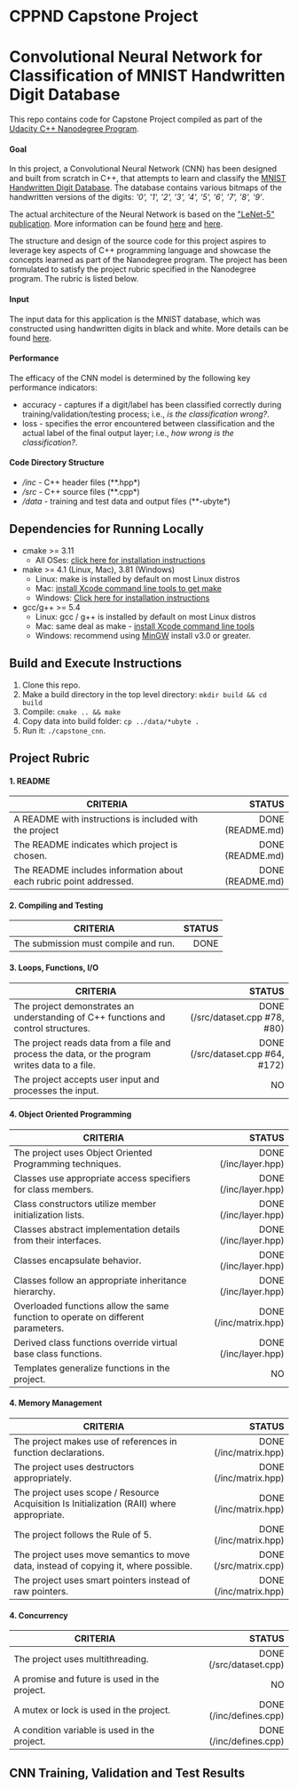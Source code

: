 # CPPND Capstone Project
# Convolutional Neural Network for Classification of MNIST Handwritten Digit Database

This repo contains code for Capstone Project compiled as part of the [Udacity C++ Nanodegree Program](https://www.udacity.com/course/c-plus-plus-nanodegree--nd213).

#### Goal
In this project, a Convolutional Neural Network (CNN) has been designed and built from scratch in C++, that attempts to learn and classify the [MNIST Handwritten Digit Database](http://yann.lecun.com/exdb/mnist/). The database contains various bitmaps of the handwritten versions of the digits: *'0', '1', '2', '3', '4', '5', '6', '7', '8', '9'*.

The actual architecture of the Neural Network is based on the ["LeNet-5" publication](http://yann.lecun.com/exdb/publis/pdf/lecun-01a.pdf). More information can be found [here](http://yann.lecun.com/exdb/lenet/) and [here](https://engmrk.com/lenet-5-a-classic-cnn-architecture/). 

The structure and design of the source code for this project aspires to leverage key aspects of C++ programming language and showcase the concepts learned as part of the Nanodegree program. The project has been formulated to satisfy the project rubric specified in the Nanodegree program. The rubric is listed below.
#### Input
The input data for this application is the MNIST database, which was constructed using handwritten digits in black and white. More details can be found [here](http://yann.lecun.com/exdb/mnist/).
#### Performance
The efficacy of the CNN model is determined by the following key performance indicators:
* accuracy - captures if a digit/label has been classified correctly during training/validation/testing process; i.e., *is the classification wrong?*.
* loss - specifies the error encountered between classification and the actual label of the final output layer; i.e., *how wrong is the classification?*.

#### Code Directory Structure
* */inc* - C++ header files (**.hpp*)
* */src* - C++ source files (**.cpp*)
* */data* - training and test data and output files (**-ubyte*)

## Dependencies for Running Locally
* cmake >= 3.11
  * All OSes: [click here for installation instructions](https://cmake.org/install/)
* make >= 4.1 (Linux, Mac), 3.81 (Windows)
  * Linux: make is installed by default on most Linux distros
  * Mac: [install Xcode command line tools to get make](https://developer.apple.com/xcode/features/)
  * Windows: [Click here for installation instructions](http://gnuwin32.sourceforge.net/packages/make.htm)
* gcc/g++ >= 5.4
  * Linux: gcc / g++ is installed by default on most Linux distros
  * Mac: same deal as make - [install Xcode command line tools](https://developer.apple.com/xcode/features/)
  * Windows: recommend using [MinGW](http://www.mingw.org/)
install v3.0 or greater.

## Build and Execute Instructions

1. Clone this repo.
2. Make a build directory in the top level directory: `mkdir build && cd build`
3. Compile: `cmake .. && make`
4. Copy data into build folder: `cp ../data/*ubyte .`
4. Run it: `./capstone_cnn`.

## Project Rubric

#### 1. README

| CRITERIA                                                     |           STATUS |
| ------------------------------------------------------------ | ---------------: |
| A README with instructions is included with the project      | DONE (README.md) |
| The README indicates which project is chosen.                | DONE (README.md) |
| The README includes information about each rubric point addressed. | DONE (README.md) |

#### 2. Compiling and Testing

| CRITERIA                             | STATUS |
| ------------------------------------ | -----: |
| The submission must compile and run. |   DONE |

#### 3. Loops, Functions, I/O

| CRITERIA                                                     |                            STATUS |
| ------------------------------------------------------------ | --------------------------------: |
| The project demonstrates an understanding of C++ functions and control structures. |  DONE (/src/dataset.cpp #78, #80) |
| The project reads data from a file and process the data, or the program writes data to a file. | DONE (/src/dataset.cpp #64, #172) |
| The project accepts user input and processes the input.      |                                NO |

#### 4. Object Oriented Programming

| CRITERIA                                                     |                 STATUS |
| ------------------------------------------------------------ | ---------------------: |
| The project uses Object Oriented Programming techniques.     |  DONE (/inc/layer.hpp) |
| Classes use appropriate access specifiers for class members. |  DONE (/inc/layer.hpp) |
| Class constructors utilize member initialization lists.      |  DONE (/inc/layer.hpp) |
| Classes abstract implementation details from their interfaces. |  DONE (/inc/layer.hpp) |
| Classes encapsulate behavior.                                |  DONE (/inc/layer.hpp) |
| Classes follow an appropriate inheritance hierarchy.         |  DONE (/inc/layer.hpp) |
| Overloaded functions allow the same function to operate on different parameters. | DONE (/inc/matrix.hpp) |
| Derived class functions override virtual base class functions. |  DONE (/inc/layer.hpp) |
| Templates generalize functions in the project.               |                     NO |

#### 4. Memory Management

| CRITERIA                                                     |                 STATUS |
| ------------------------------------------------------------ | ---------------------: |
| The project makes use of references in function declarations. | DONE (/inc/matrix.hpp) |
| The project uses destructors appropriately.                  | DONE (/inc/matrix.hpp) |
| The project uses scope / Resource Acquisition Is Initialization (RAII) where appropriate. | DONE (/inc/matrix.hpp) |
| The project follows the Rule of 5.                           | DONE (/inc/matrix.hpp) |
| The project uses move semantics to move data, instead of copying it, where possible. | DONE (/src/matrix.cpp) |
| The project uses smart pointers instead of raw pointers.     | DONE (/inc/matrix.hpp) |

#### 4. Concurrency

| CRITERIA                                     |                  STATUS |
| -------------------------------------------- | ----------------------: |
| The project uses multithreading.             | DONE (/src/dataset.cpp) |
| A promise and future is used in the project. |                      NO |
| A mutex or lock is used in the project.      | DONE (/inc/defines.cpp) |
| A condition variable is used in the project. | DONE (/inc/defines.cpp) |

## CNN Training, Validation and Test Results